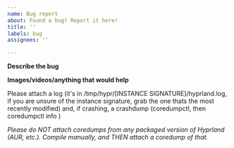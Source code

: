 ```yaml
---
name: Bug report
about: Found a bug? Report it here!
title: ''
labels: bug
assignees: ''

---
```


**Describe the bug**


**Images/videos/anything that would help**


Please attach a log (it's in /tmp/hypr/[INSTANCE SIGNATURE]/hyprland.log, if you are unsure of the instance signature, grab the one thats the most recently modified) and, if crashing, a crashdump (coredumpctl, then coredumpctl info <pid>)

*Please do NOT attach coredumps from any packaged version of Hyprland (AUR, etc.). Compile manually, and THEN attach a coredump of that.*
